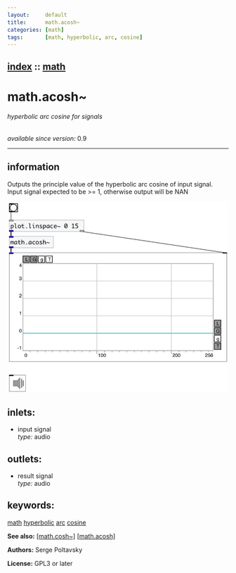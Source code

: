 ```yaml
---
layout:     default
title:      math.acosh~
categories: [math]
tags:       [math, hyperbolic, arc, cosine]
---
```

[index](index.html) :: [math](category_math.html)
---

# math.acosh~

###### hyperbolic arc cosine for signals

*available since version:* 0.9

---


## information
Outputs the principle value of the hyperbolic arc cosine of input signal. Input signal expected to be &gt;= 1, otherwise output will be NAN


[![example](../examples/img/math.acosh~.jpg)](../examples/pd/math.acosh~.pd)









## inlets:

* input signal<br>
_type:_ audio



## outlets:

* result signal<br>
_type:_ audio



## keywords:

[math](keywords/math.html)
[hyperbolic](keywords/hyperbolic.html)
[arc](keywords/arc.html)
[cosine](keywords/cosine.html)



**See also:**
[\[math.cosh~\]](math.cosh~.html)
[\[math.acosh\]](math.acosh.html)




**Authors:** Serge Poltavsky




**License:** GPL3 or later





